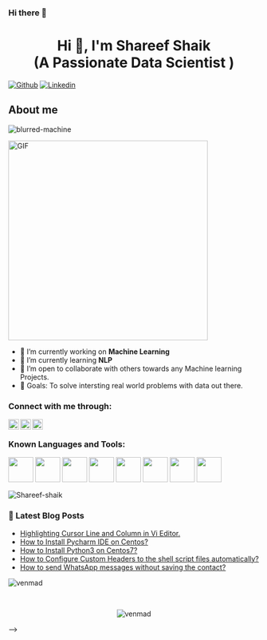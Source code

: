 ### Hi there 👋
<h1 align="center">Hi 👋, I'm Shareef Shaik <br <h3 align="center">(A Passionate Data Scientist ) </h3></h1>

	
[![Github](https://img.shields.io/github/followers/ved3prakas?label=Follow&style=social)](https://github.com/Shareef-shaik)
[![Linkedin](https://img.shields.io/badge/-Ved%20Prakash-blue?style=flat-square&logo=linkedin&logoColor=white&link=https://www.linkedin.com/in/shareef-shaik-22738310b/)](https://www.linkedin.com/in/shareef-shaik-22738310b/)


## About me 


<p align="left"> <img src="https://komarev.com/ghpvc/?username=ved3prakas" alt="blurred-machine" /> </p>


<img align="top" alt="GIF" src="https://media.giphy.com/media/L8K62iTDkzGX6/giphy.gif" width="400px" />


- 🔭 I’m currently working on **Machine Learning**
- 🌱 I’m currently learning **NLP**
- 👯 I’m open to collaborate with others towards any Machine learning Projects.
- 🥅 Goals: To solve intersting real world problems with data out there.

### Connect with me through:

<a href="https://www.linkedin.com/in/shareef-shaik-22738310b/"> 
  <img align="left" alt="Linkedin Venumadhav" width="21px" src="https://cdn.jsdelivr.net/npm/simple-icons@3.0.1/icons/linkedin.svg" /> 
</a>
<a href="https://medium.com/@shareefshaik1375">
  <img align="left" alt="Medium Venu" width="21px" src="https://cdn.jsdelivr.net/npm/simple-icons@3.0.1/icons/medium.svg" />
</a>
<a href="https://fb.com/">
  <img align="left" alt="FB Venu" width="21px" src="https://cdn.jsdelivr.net/npm/simple-icons@3.0.1/icons/facebook.svg" alt="venmad" />
</a>
<br />

### Known Languages and Tools:

<p align="left">
<code><img height="50" src="https://www.vectorlogo.zone/logos/python/python-ar21.svg"></code>
<code><img height="50" src="https://www.vectorlogo.zone/logos/pocoo_flask/pocoo_flask-ar21.svg"></code>
<code><img height="50" src="https://www.vectorlogo.zone/logos/jupyter/jupyter-ar21.svg"></code>
<code><img height="50" src="https://www.vectorlogo.zone/logos/tensorflow/tensorflow-ar21.svg"></code>
<code><img height="50" src="https://www.vectorlogo.zone/logos/heroku/heroku-ar21.svg"></code>
<code><img height="50" src="https://www.vectorlogo.zone/logos/numpy/numpy-ar21.svg"></code>
<code><img height="50" src="https://www.vectorlogo.zone/logos/docker/docker-icon.svg"></code>
<code><img height="50" src="https://www.vectorlogo.zone/logos/git-scm/git-scm-ar21.svg"></code>
</p>

<p align="left">
  <img src="https://github-readme-stats.vercel.app/api/top-langs/?username=Shareef-shaik&layout=compact&hide=html&theme=tokyonight&line_height=27" alt="Shareef-shaik"/>
</p>

### 📕 Latest Blog Posts
<!-- BLOG-POST-LIST:START -->
- [Highlighting Cursor Line and Column in Vi Editor.](https://medium.com/@venumadhav888/highlighting-cursor-line-and-column-in-vi-editor-d5584b8d2eca?source=rss-2a7de75c2e3------2)
- [How to Install Pycharm IDE on Centos?](https://medium.com/@venumadhav888/how-to-install-pycharm-ide-on-centos-4527be27f324?source=rss-2a7de75c2e3------2)
- [How to Install Python3 on Centos7?](https://medium.com/@venumadhav888/how-to-install-python3-on-centos7-2aba445e47e4?source=rss-2a7de75c2e3------2)
- [How to Configure Custom Headers to the shell script files automatically?](https://medium.com/@venumadhav888/how-to-configure-custom-headers-to-the-shell-script-files-automatically-a2d53aa4d0d2?source=rss-2a7de75c2e3------2)
- [How to send WhatsApp messages without saving the contact?](https://medium.com/@venumadhav888/how-to-send-whatsapp-messages-without-saving-the-contact-5b90d5c6d118?source=rss-2a7de75c2e3------2)
<!-- BLOG-POST-LIST:END -->

<p align="left">
<img  src="https://github-readme-stats.vercel.app/api?username=Shareef-shaik&show_icons=true&theme=tokyonight" alt="venmad" />
</p>

<br />

<p align="center"> <img src="https://komarev.com/ghpvc/?username=Shareef-shaik" alt="venmad" /> </p>


-->
